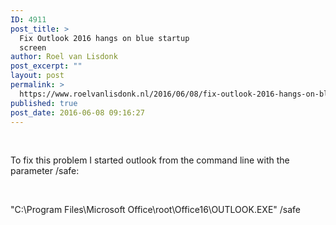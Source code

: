 ```yaml
---
ID: 4911
post_title: >
  Fix Outlook 2016 hangs on blue startup
  screen
author: Roel van Lisdonk
post_excerpt: ""
layout: post
permalink: >
  https://www.roelvanlisdonk.nl/2016/06/08/fix-outlook-2016-hangs-on-blue-startup-screen/
published: true
post_date: 2016-06-08 09:16:27
---
```

<p>&#160;</p>  <p>To fix this problem I started outlook from the command line with the parameter /safe:</p>  <p>&#160;</p>  <p align="left">&quot;C:\Program Files\Microsoft Office\root\Office16\OUTLOOK.EXE&quot; /safe</p>